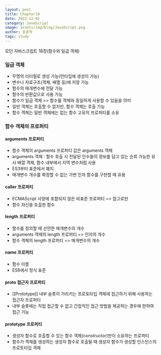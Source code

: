 ```yaml
---
layout: post
title: Chapter18
date: 2022-12-02
category: JavaScript
image: assets/img/blog/JavaScript.png
author: 문준혁
tags: study
---
```


모던 자바스크립트 18장(함수와 일급 객체)

### 일급 객체

* 무명의 리터럴로 생성 가능(런타입에 생성이 가능)
* 변수나 자료구조(객체, 배열 등)에 저장 가능
* 함수의 매개변수에 전달 가능
* 함수의 반환값으로 사용 가능
* 함수가 일급 객체 => 함수를 객체와 동일하게 사용할 수 있음을 의미
* 일반 객체는 호출할 수 없지만, 함수 객체는 호출 가능
* 함수 객체는 일반 객체에는 없는 함수 고유의 프로퍼티를 소유

### 함수 객체의 프로퍼티

#### arguments 프로퍼티

* 함수 객체의 arguments 프로퍼티 값은 arguments 객체
* arguments 객체 : 함수 호출 시 전달된 인수들의 정보를 담고 있는 순회 가능한 유사 배열 객체, 함수 내부에서 지역 변수처럼 사용
* ES3부터 표준에서 폐지
* 매개변수 개수를 확정할 수 없는 가변 인자 함수를 구현할 때 유용

#### caller 프로퍼티

* ECMAScript 사양에 포함되지 않은 비표준 프로퍼티 => 참고로만
* 함수 자신을 호출한 함수

#### length 프로퍼티

* 함수를 정의할 때 선언한 매개변수의 개수
* arguments 객체의 length 프로퍼티 => 인지의 개수
* 함수 객체의 length 프로퍼티 => 매개변수의 개수

#### name 프로퍼티

* 함수 이름
* ES6에서 정식 표준

#### __proto__ 접근자 프로퍼티

* [[Prototype]] 내부 슬롯이 가리키는 프로토타입 객체에 접근하기 위해 사용하는 접근자 프로퍼티
* 내부 슬롯에는 직접 접근할 수 없고 간접적인 접근 방법을 제공하는 경우에 한하여 접근 가능

#### prototype 프로퍼티

* 생성자 함수로 호출할 수 있는 함수 객체(constructor)만이 소유하는 프로퍼티
* 함수가 객체를 생성하는 생성자 함수로 호출될 때 생성자 함수가 생성할 인스턴스의 프로토타입 객체